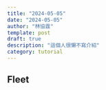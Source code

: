 ```yaml
---
title: "2024-05-05"
date: "2024-05-05"
author: "林協霆"
template: post
draft: true
description: "這個人很懶不寫介紹"
category: tutorial
---
```



## Fleet
